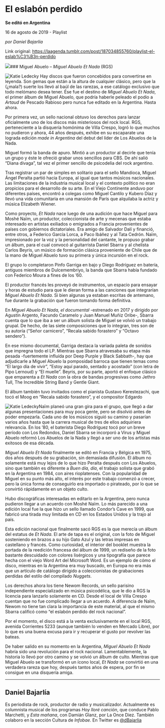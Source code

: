 # El eslabón perdido

**Se editó en Argentina**

16 de agosto de 2019 - Playlist

_por Daniel Bajarlía_

Link original: https://laagenda.tumblr.com/post/187034855760/playlist-el-eslab%C3%B3n-perdido

![](https://64.media.tumblr.com/04ad83bea8910aa9650d36f51cfa2c3c/4c198cc05d5219bc-39/s500x750/f7962310f02ccf60d4f9325c9b0e281d2085044a.jpg)### Miguel Abuelo – *Miguel Abuelo Et Nada* (RGS)

![Katie Ledecky](https://64.media.tumblr.com/29ef1fcdb562912b39804a6678ada9c9/4c198cc05d5219bc-7a/s400x600/0d401b8c2291c32d5f05be4ac081a590656b5d31.jpg)
Hay discos que fueron concebidos para convertirse en leyenda. Son gemas que están a la altura de cualquier clásico, pero que la (¿mala?) suerte los llevó al baúl de las rarezas, a ese catálogo exclusivo que todo melómano desea tener. Ése fue el destino de *Miguel Abuelo Et Nada*, el primer álbum de Miguel Abuelo, que podría haberle peleado el podio a *Artaud* de Pescado Rabioso pero nunca fue editado en la Argentina. Hasta ahora. 

Por primera vez, un sello nacional obtuvo los derechos para lanzar oficialmente uno de los discos más misteriosos del rock local. RGS, perteneciente a la disquería homónima de Villa Crespo, logró lo que muchos no pudieron y ahora, 44 años después, exhibe en su escaparate una lograda edición *made in Argentina* del debut del líder de Los Abuelos de la Nada.

Miguel formó la banda de apuro. Mintió a un productor al decirle que tenía un grupo y éste le ofreció grabar unos sencillos para CBS. De ahí salió “Diana divaga”, tal vez el primer sencillo de psicodelia del rock argentino.

Tras registrar un par de simples en solitario para el sello Mandioca, Miguel Ángel Peralta partió hacia Europa, al igual que tantos músicos nacionales. Las limitaciones de la industria musical local y el contexto político no eran propicios para el desarrollo de su arte. En el Viejo Continente anduvo por diferentes países, encontró a colegas como Miguel Cantilo y Kubero Díaz y llevó una vida comunitaria en una mansión de París que alquilaba la actriz y música Elizabeth Wiener.

Como proyecto, *Et Nada* nace luego de una audición que hace Miguel para Moshé Naïm, un productor, coleccionista de arte y mecenas que estaba interesado en artistas exiliados o emigrados a Francia provenientes de países con gobiernos dictatoriales. Era amigo de Salvador Dalí y financió, entre otros, a Federico García Lorca, a Paco Ibáñez y al Tata Cedrón. Naïm, impresionado por la voz y la personalidad del cantante, le propuso grabar un álbum, para el cual convocó al guitarrista Daniel Sbarra y al chelista Carlos Beyris, un músico de formación clásica proveniente de Chile que de la mano de Miguel Abuelo tuvo su primera y única incursión en el rock.

El grupo lo completaron Pinfo Garriga en bajo y Diego Rodríguez en batería, antiguos miembros de Dulcemembriyo, la banda que Sbarra había fundado con Federico Moura a fines de los ’60.

El productor francés les proveyó de instrumentos, un espacio para ensayar y horas de estudio para que le dieran forma a las canciones que integrarían *Miguel Abuelo Et Nada*. Si bien algunas ya estaban escritas de antemano, fue durante la grabación que fueron tomando forma definitiva.

En *Miguel Abuelo Et Nada, el documental* -estrenado en 2017 y dirigido por Agustín Argento, Facundo Caramelo y Juan Manuel Muñiz Oribe-, Sbarra cuenta que lo que iba a ser un álbum solista de Miguel se volvió un trabajo grupal. De hecho, de las siete composiciones que lo integran, tres son de su autoría (“Señor carnicero”, “Recala sabido forastero” y “Octavo sendero”). 

En ese mismo documental, Garriga destaca la variada paleta de sonidos que impregna todo el LP. Mientras que Sbarra atravesaba su etapa más pesada -fuertemente influída por Deep Purple y Black Sabbath-, hay que adjudicarle a Miguel 
Abuelo la pomposidad barroca que tienen temas como “El largo día de vivir”, “Estoy aquí parado, sentado y acostado” (con letra de Pipo Lernoud) y “El muelle”. Beyris, por su parte, aportó el enfoque clásico que emparenta a *Et Nada* con la obra de bandas progresivas como Jethro Tull, The Incredible String Band y Gentle Giant.

El álbum también tuvo invitados como el pianista Gustavo Kerestezachi, que tocó el Moog en “Recala sabido forastero”, y el compositor Edgardo

![Katie Ledecky](https://64.media.tumblr.com/ebfbe6aab3a5868351f1e274eacba06a/4c198cc05d5219bc-86/s400x600/87beb9c5543aa6d3dc7882cb4b07100d56fecc79.jpg)Naïm planeó una gran gira para el grupo, que llegó a dar algunas presentaciones para muy poca gente, pero se disolvió antes de poder empezarla. Cada uno de los músicos siguió su camino y pasarían varios años hasta que la carrera musical de tres de ellos adquiriera relevancia. En los ’80, el baterista Diego Rodríguez tocó por un breve período con Los Redondos, Daniel Sbarra se incorporó a Virus y Miguel Abuelo reformó Los Abuelos de la Nada y llegó a ser uno de los artistas más exitosos de esa década.

*Miguel Abuelo Et Nada* finalmente se editó en Francia y Bélgica en 1975, dos años después de su grabación, sin demasiada difusión. El álbum no solamente está muy lejos de lo que hizo Peralta después con Los Abuelos, sino que también es diferente a *Buen día, día*, el trabajo solista que grabó en la Argentina en 1984, con aires rioplatenses. Con la popularidad de Miguel en su punto más alto, el interés por este trabajo comenzó a crecer, pero la única forma de conseguirlo era importado o pirateado, por lo que se convirtió rápidamente en un objeto culto.

Hubo discográficas interesadas en editarlo en la Argentina, pero nunca pudieron llegar a un acuerdo con Moshé Naïm. Lo más parecido a una edición local fue la que hizo un sello llamado Condor’s Cave en 1999, que fabricó una tirada muy limitada en CD en los Estados Unidos y la trajo al país. 

Esta edición nacional que finalmente sacó RGS es la que merecía un álbum del estatus de *Et Nada*. El arte de tapa es el original, con la foto de Miguel sosteniendo en brazos a su hijo Gato Azul y las letras impresas en castellano y francés. Como curiosidad, el interior del booklet muestra la portada de la reedición francesa del álbum de 1999, un rediseño de la foto bastante descuidado con colores lisérgicos y una tipografía que parece hecha con el viejo Word Art del Microsoft Word. Es un ejemplo de cómo el disco, mientras en la Argentina era muy buscado, en Europa no era más que un artículo de catálogo dirigido a coleccionistas de grabaciones perdidas del estilo del compilado *Nuggets*.

Los derechos ahora los tiene Newom Records, un sello parisino independiente especializado en música psicodélica, que le dio a RGS la licencia para lanzarlo solamente en CD. Desde el local de Villa Crespo cuentan que no fue complicado llegar a un acuerdo. A diferencia de Naïm, Newom no tiene tan clara la importancia de este material, al que el mismo Sbarra calificó como “el eslabón perdido del rock nacional”.

Por el momento, el disco está a la venta exclusivamente en el local RGS, avenida Corrientes 5233 (aunque también lo venden en Mercado Libre), por lo que es una buena excusa para ir y recuperar el gusto por revolver las bateas.

De haber salido en su momento en la Argentina, *Miguel Abuelo Et Nada* habría sido una revolución para el rock nacional. Lamentablemente, la historia lo llevó por otro camino y se volvió un álbum de culto. Mientras que Miguel Abuelo se transformó en un ícono local, *Et Nada* se convirtió en una verdadera rareza que hoy, después tantos años de espera, por fin se consigue en una disquería amiga.

  




---

Daniel Bajarlía
---------------

 Es periodista de rock, productor de radio y musicalizador. Actualmente es columnista musical de los programas *Hoy lloré canción*, que conduce Pablo Marchetti, y *Esta mañana*, con Damián Glanz, por La Once Diez. También colaboro en la sección Cultura de *Infobae*. En Twitter es [@dBajarlia](https://twitter.com/dbajarlia?lang=es) 


